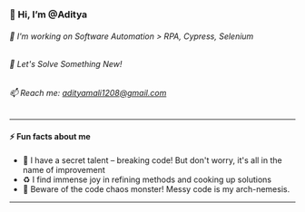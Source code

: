 
### 👋  Hi, I’m @Aditya
###### 👀  I'm working on Software Automation > RPA, Cypress, Selenium
###### 🌱  Let's Solve Something New!
###### 📫  Reach me: adityamali1208@gmail.com
________________________________________________________________________________________________
  #### ⚡ Fun facts about me
- 🐛 I have a secret talent – breaking code! But don't worry, it's all in the name of improvement
- ♻️  I find immense joy in refining methods and cooking up solutions
- 🚫 Beware of the code chaos monster! Messy code is my arch-nemesis.
________________________________________________________________________________________________
